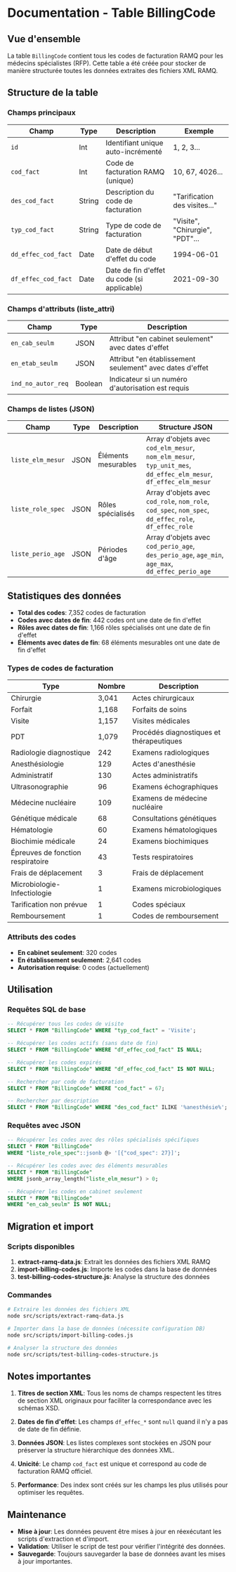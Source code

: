 # Documentation - Table BillingCode

## Vue d'ensemble

La table `BillingCode` contient tous les codes de facturation RAMQ pour les médecins spécialistes (RFP). Cette table a été créée pour stocker de manière structurée toutes les données extraites des fichiers XML RAMQ.

## Structure de la table

### Champs principaux

| Champ | Type | Description | Exemple |
|-------|------|-------------|---------|
| `id` | Int | Identifiant unique auto-incrémenté | 1, 2, 3... |
| `cod_fact` | Int | Code de facturation RAMQ (unique) | 10, 67, 4026... |
| `des_cod_fact` | String | Description du code de facturation | "Tarification des visites..." |
| `typ_cod_fact` | String | Type de code de facturation | "Visite", "Chirurgie", "PDT"... |
| `dd_effec_cod_fact` | Date | Date de début d'effet du code | 1994-06-01 |
| `df_effec_cod_fact` | Date | Date de fin d'effet du code (si applicable) | 2021-09-30 |

### Champs d'attributs (liste_attri)

| Champ | Type | Description |
|-------|------|-------------|
| `en_cab_seulm` | JSON | Attribut "en cabinet seulement" avec dates d'effet |
| `en_etab_seulm` | JSON | Attribut "en établissement seulement" avec dates d'effet |
| `ind_no_autor_req` | Boolean | Indicateur si un numéro d'autorisation est requis |

### Champs de listes (JSON)

| Champ | Type | Description | Structure JSON |
|-------|------|-------------|----------------|
| `liste_elm_mesur` | JSON | Éléments mesurables | Array d'objets avec `cod_elm_mesur`, `nom_elm_mesur`, `typ_unit_mes`, `dd_effec_elm_mesur`, `df_effec_elm_mesur` |
| `liste_role_spec` | JSON | Rôles spécialisés | Array d'objets avec `cod_role`, `nom_role`, `cod_spec`, `nom_spec`, `dd_effec_role`, `df_effec_role` |
| `liste_perio_age` | JSON | Périodes d'âge | Array d'objets avec `cod_perio_age`, `des_perio_age`, `age_min`, `age_max`, `dd_effec_perio_age` |

## Statistiques des données

- **Total des codes**: 7,352 codes de facturation
- **Codes avec dates de fin**: 442 codes ont une date de fin d'effet
- **Rôles avec dates de fin**: 1,166 rôles spécialisés ont une date de fin d'effet
- **Éléments avec dates de fin**: 68 éléments mesurables ont une date de fin d'effet

### Types de codes de facturation

| Type | Nombre | Description |
|------|--------|-------------|
| Chirurgie | 3,041 | Actes chirurgicaux |
| Forfait | 1,168 | Forfaits de soins |
| Visite | 1,157 | Visites médicales |
| PDT | 1,079 | Procédés diagnostiques et thérapeutiques |
| Radiologie diagnostique | 242 | Examens radiologiques |
| Anesthésiologie | 129 | Actes d'anesthésie |
| Administratif | 130 | Actes administratifs |
| Ultrasonographie | 96 | Examens échographiques |
| Médecine nucléaire | 109 | Examens de médecine nucléaire |
| Génétique médicale | 68 | Consultations génétiques |
| Hématologie | 60 | Examens hématologiques |
| Biochimie médicale | 24 | Examens biochimiques |
| Épreuves de fonction respiratoire | 43 | Tests respiratoires |
| Frais de déplacement | 3 | Frais de déplacement |
| Microbiologie-Infectiologie | 1 | Examens microbiologiques |
| Tarification non prévue | 1 | Codes spéciaux |
| Remboursement | 1 | Codes de remboursement |

### Attributs des codes

- **En cabinet seulement**: 320 codes
- **En établissement seulement**: 2,641 codes
- **Autorisation requise**: 0 codes (actuellement)

## Utilisation

### Requêtes SQL de base

```sql
-- Récupérer tous les codes de visite
SELECT * FROM "BillingCode" WHERE "typ_cod_fact" = 'Visite';

-- Récupérer les codes actifs (sans date de fin)
SELECT * FROM "BillingCode" WHERE "df_effec_cod_fact" IS NULL;

-- Récupérer les codes expirés
SELECT * FROM "BillingCode" WHERE "df_effec_cod_fact" IS NOT NULL;

-- Rechercher par code de facturation
SELECT * FROM "BillingCode" WHERE "cod_fact" = 67;

-- Rechercher par description
SELECT * FROM "BillingCode" WHERE "des_cod_fact" ILIKE '%anesthésie%';
```

### Requêtes avec JSON

```sql
-- Récupérer les codes avec des rôles spécialisés spécifiques
SELECT * FROM "BillingCode" 
WHERE "liste_role_spec"::jsonb @> '[{"cod_spec": 27}]';

-- Récupérer les codes avec des éléments mesurables
SELECT * FROM "BillingCode" 
WHERE jsonb_array_length("liste_elm_mesur") > 0;

-- Récupérer les codes en cabinet seulement
SELECT * FROM "BillingCode" 
WHERE "en_cab_seulm" IS NOT NULL;
```

## Migration et import

### Scripts disponibles

1. **extract-ramq-data.js**: Extrait les données des fichiers XML RAMQ
2. **import-billing-codes.js**: Importe les codes dans la base de données
3. **test-billing-codes-structure.js**: Analyse la structure des données

### Commandes

```bash
# Extraire les données des fichiers XML
node src/scripts/extract-ramq-data.js

# Importer dans la base de données (nécessite configuration DB)
node src/scripts/import-billing-codes.js

# Analyser la structure des données
node src/scripts/test-billing-codes-structure.js
```

## Notes importantes

1. **Titres de section XML**: Tous les noms de champs respectent les titres de section XML originaux pour faciliter la correspondance avec les schémas XSD.

2. **Dates de fin d'effet**: Les champs `df_effec_*` sont `null` quand il n'y a pas de date de fin définie.

3. **Données JSON**: Les listes complexes sont stockées en JSON pour préserver la structure hiérarchique des données XML.

4. **Unicité**: Le champ `cod_fact` est unique et correspond au code de facturation RAMQ officiel.

5. **Performance**: Des index sont créés sur les champs les plus utilisés pour optimiser les requêtes.

## Maintenance

- **Mise à jour**: Les données peuvent être mises à jour en réexécutant les scripts d'extraction et d'import.
- **Validation**: Utiliser le script de test pour vérifier l'intégrité des données.
- **Sauvegarde**: Toujours sauvegarder la base de données avant les mises à jour importantes.
